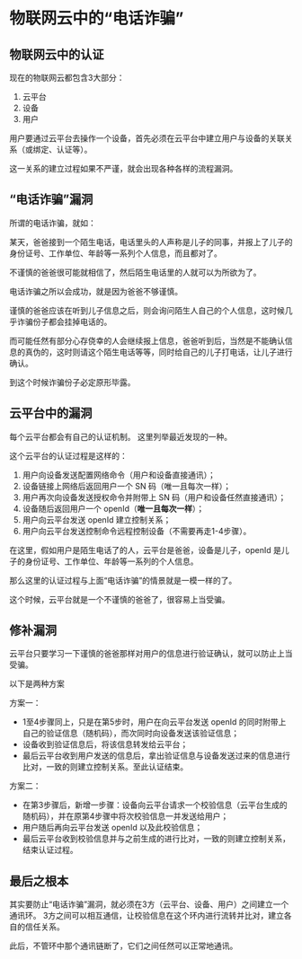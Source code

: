 
# 物联网云中的“电话诈骗”


## 物联网云中的认证

现在的物联网云都包含3大部分：

1. 云平台
2. 设备
3. 用户

用户要通过云平台去操作一个设备，首先必须在云平台中建立用户与设备的关联关系（或绑定、认证等）。

这一关系的建立过程如果不严谨，就会出现各种各样的流程漏洞。


## “电话诈骗”漏洞

所谓的电话诈骗，就如：

某天，爸爸接到一个陌生电话，电话里头的人声称是儿子的同事，并报上了儿子的身份证号、工作单位、年龄等一系列个人信息，而且都对了。

不谨慎的爸爸很可能就相信了，然后陌生电话里的人就可以为所欲为了。

电话诈骗之所以会成功，就是因为爸爸不够谨慎。

谨慎的爸爸应该在听到儿子信息之后，则会询问陌生人自己的个人信息，这时候几乎诈骗份子都会挂掉电话的。

而可能任然有部分心存侥幸的人会继续报上信息，爸爸听到后，当然是不能确认信息的真伪的，这时则请这个陌生电话等等，同时给自己的儿子打电话，让儿子进行确认。

到这个时候诈骗份子必定原形毕露。


## 云平台中的漏洞

每个云平台都会有自己的认证机制。
这里列举最近发现的一种。

这个云平台的认证过程是这样的：

1. 用户向设备发送配置网络命令（用户和设备直接通讯）；
2. 设备链接上网络后返回用户一个 SN 码（唯一且每次一样）；
3. 用户再次向设备发送授权命令并附带上 SN 码（用户和设备任然直接通讯）；
4. 设备随后返回用户一个 openId（**唯一且每次一样**）；
5. 用户向云平台发送 openId 建立控制关系；
6. 用户向云平台发送控制命令远程控制设备（不需要再走1-4步骤）。

在这里，假如用户是陌生电话了的人，云平台是爸爸，设备是儿子，openId 是儿子的身份证号、工作单位、年龄等一系列的个人信息。

那么这里的认证过程与上面“电话诈骗”的情景就是一模一样的了。

这个时候，云平台就是一个不谨慎的爸爸了，很容易上当受骗。


## 修补漏洞

云平台只要学习一下谨慎的爸爸那样对用户的信息进行验证确认，就可以防止上当受骗。

以下是两种方案

方案一：

* 1至4步骤同上，只是在第5步时，用户在向云平台发送 openId 的同时附带上自己的验证信息（随机码），而次同时向设备发送该验证信息；
* 设备收到验证信息后，将该信息转发给云平台；
* 最后云平台收到用户发送的信息后，拿出验证信息与设备发送过来的信息进行比对，一致的则建立控制关系。至此认证结束。

方案二：

* 在第3步骤后，新增一步骤：设备向云平台请求一个校验信息（云平台生成的随机码），并在原第4步骤中将次校验信息一并发送给用户；
* 用户随后再向云平台发送 openId 以及此校验信息；
* 最后云平台收到校验信息并与之前生成的进行比对，一致的则建立控制关系，结束认证过程。


## 最后之根本

其实要防止“电话诈骗”漏洞，就必须在3方（云平台、设备、用户）之间建立一个通讯环。
3方之间可以相互通信，让校验信息在这个环内进行流转并比对，建立各自的信任关系。

此后，不管环中那个通讯链断了，它们之间任然可以正常地通讯。


